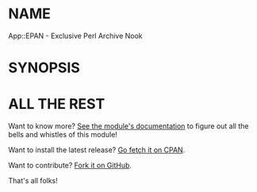NAME
====

App::EPAN - Exclusive Perl Archive Nook

SYNOPSIS
========


ALL THE REST
============

Want to know more? [See the module's documentation](http://search.cpan.org/perldoc?App::EPAN) to figure out
all the bells and whistles of this module!

Want to install the latest release? [Go fetch it on CPAN](http://search.cpan.org/dist/App-EPAN/).

Want to contribute? [Fork it on GitHub](https://github.com/polettix/App-EPAN).

That's all folks!

